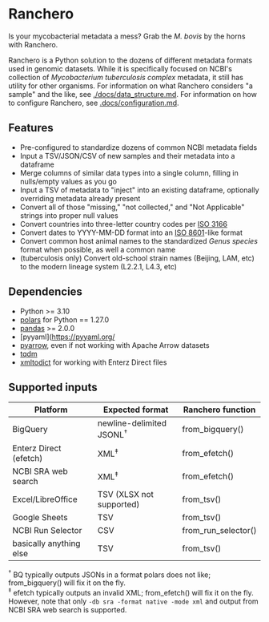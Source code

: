 # Ranchero
Is your mycobacterial metadata a mess? Grab the *M. bovis* by the horns with Ranchero.

Ranchero is a Python solution to the dozens of different metadata formats used in genomic datasets. While it is specifically focused on NCBI's collection of *Mycobacterium tuberculosis complex* metadata, it still has utility for other organisms. For information on what Ranchero considers "a sample" and the like, see [./docs/data_structure.md](./docs/data_structure.md). For information on how to configure Ranchero, see [.docs/configuration.md](.docs/configuration.md).

 ## Features
 * Pre-configured to standardize dozens of common NCBI metadata fields
 * Input a TSV/JSON/CSV of new samples and their metadata into a dataframe
 * Merge columns of similar data types into a single column, filling in nulls/empty values as you go
 * Input a TSV of metadata to "inject" into an existing dataframe, optionally overriding metadata already present
 * Convert all of those "missing," "not collected," and "Not Applicable" strings into proper null values
 * Convert countries into three-letter country codes per [ISO 3166](https://en.wikipedia.org/wiki/List_of_ISO_3166_country_codes)
 * Convert dates to YYYY-MM-DD format into an [ISO 8601](https://en.wikipedia.org/wiki/ISO_8601)-like format
 * Convert common host animal names to the standardized *Genus species* format when possible, as well a common name
 * (tuberculosis only) Convert old-school strain names (Beijing, LAM, etc) to the modern lineage system (L2.2.1, L4.3, etc)

 ## Dependencies
 * Python >= 3.10
 * [polars](https://github.com/pola-rs/polars) for Python == 1.27.0
 * [pandas](https://pandas.pydata.org/) >= 2.0.0
 * [pyyaml](https://pyyaml.org/
 * [pyarrow](https://pypi.org/project/pyarrow/), even if not working with Apache Arrow datasets
 * [tqdm](https://github.com/tqdm/tqdm)
 * [xmltodict](https://github.com/martinblech/xmltodict) for working with Enterz Direct files


 ## Supported inputs

  | Platform                | Expected format                     | Ranchero function   |
  |-------------------------|-------------------------------------|---------------------|
  | BigQuery                | newline-delimited JSONL<sup>†</sup> | from_bigquery()     |
  | Enterz Direct (efetch)  | XML<sup>‡</sup>                     | from_efetch()       |
  | NCBI SRA web search     | XML<sup>‡</sup>                     | from_efetch()       |
  | Excel/LibreOffice       | TSV (XLSX not supported)            | from_tsv()          |
  | Google Sheets           | TSV                                 | from_tsv()          |
  | NCBI Run Selector       | CSV                                 | from_run_selector() |
  | basically anything else | TSV                                 | from_tsv()          |

   <sup>†</sup> BQ typically outputs JSONs in a format polars does not like; from_bigquery() will fix it on the fly.  
   <sup>‡</sup> efetch typically outputs an invalid XML; from_efetch() will fix it on the fly. However, note that only `-db sra -format native -mode xml` and output from NCBI SRA web search is supported.
